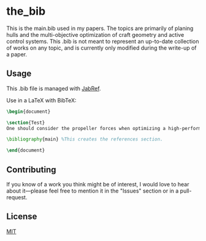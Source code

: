 # the_bib
This is the main.bib used in my papers. The topics are primarily of planing hulls and the multi-objective optimization of craft geometry and active control systems. This .bib is not meant to represent an up-to-date collection of works on any topic, and is currently only modified during the write-up of a paper.

## Usage
This .bib file is managed with [JabRef](https://www.jabref.org/).

Use in a LaTeX with BibTeX:

```latex
\begin{document}

\section{Test}
One should consider the propeller forces when optimizing a high-performance planing craft \cite{Hadler1966}.

\bibliography{main} %This creates the references section.

\end{document}
```
## Contributing

If you know of a work you think might be of interest, I would love to hear about it—please feel free to mention it in the "Issues" section or in a pull-request.

## License
[MIT](https://choosealicense.com/licenses/mit/)
